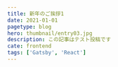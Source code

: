 ```yaml
---
title: 新年のご挨拶1
date: 2021-01-01
pagetype: blog
hero: thumbnail/entry03.jpg
description: この記事はテスト投稿です
cate: frontend
tags: ['Gatsby', 'React']
---
```

